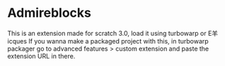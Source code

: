 # Admireblocks
This is an extension made for scratch 3.0, load it using turbowarp or E羊icques
If you wanna make a packaged project with this, in turbowarp packager go to advanced features > custom extension and paste the extension URL in there.
